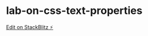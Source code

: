 # lab-on-css-text-properties

[Edit on StackBlitz ⚡️](https://stackblitz.com/edit/web-platform-wbtukx)